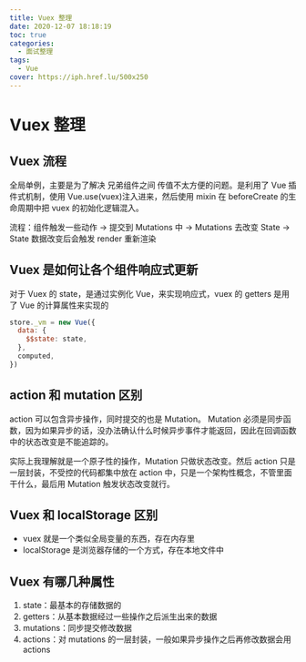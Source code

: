 ```yaml
---
title: Vuex 整理
date: 2020-12-07 18:18:19
toc: true
categories:
  - 面试整理
tags:
  - Vue
cover: https://iph.href.lu/500x250
---
```


# Vuex 整理

## Vuex 流程

全局单例，主要是为了解决 兄弟组件之间 传值不太方便的问题。是利用了 Vue 插件式机制，使用 Vue.use(vuex)注入进来，然后使用 mixin 在 beforeCreate 的生命周期中把 vuex 的初始化逻辑混入。

流程：组件触发一些动作 -> 提交到 Mutations 中 -> Mutations 去改变 State -> State 数据改变后会触发 render 重新渲染

## Vuex 是如何让各个组件响应式更新

对于 Vuex 的 state，是通过实例化 Vue，来实现响应式，vuex 的 getters 是用了 Vue 的计算属性来实现的

```js
store._vm = new Vue({
  data: {
    $$state: state,
  },
  computed,
})
```

## action 和 mutation 区别

action 可以包含异步操作，同时提交的也是 Mutation。
Mutation 必须是同步函数，因为如果异步的话，没办法确认什么时候异步事件才能返回，因此在回调函数中的状态改变是不能追踪的。

实际上我理解就是一个原子性的操作，Mutation 只做状态改变。然后 action 只是一层封装，不受控的代码都集中放在 action 中，只是一个架构性概念，不管里面干什么，最后用 Mutation 触发状态改变就行。

## Vuex 和 localStorage 区别

- vuex 就是一个类似全局变量的东西，存在内存里
- localStorage 是浏览器存储的一个方式，存在本地文件中

## Vuex 有哪几种属性

1. state：最基本的存储数据的
2. getters：从基本数据经过一些操作之后派生出来的数据
3. mutations：同步提交修改数据
4. actions：对 mutations 的一层封装，一般如果异步操作之后再修改数据会用 actions
